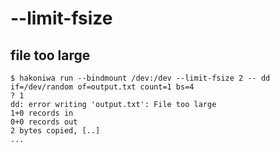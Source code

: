 # --limit-fsize

## file too large

```console
$ hakoniwa run --bindmount /dev:/dev --limit-fsize 2 -- dd if=/dev/random of=output.txt count=1 bs=4
? 1
dd: error writing 'output.txt': File too large
1+0 records in
0+0 records out
2 bytes copied, [..]
...

```
